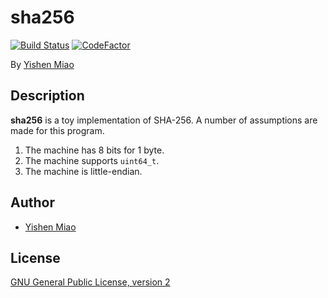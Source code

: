 # sha256

[![Build Status](https://travis-ci.org/mys721tx/sha256.svg?branch=master)](https://travis-ci.org/mys721tx/sha256)
[![CodeFactor](https://www.codefactor.io/repository/github/mys721tx/sha256/badge)](https://www.codefactor.io/repository/github/mys721tx/sha256)

By [Yishen Miao](https://github.com/mys721tx)

## Description

**sha256** is a toy implementation of SHA-256. A number of assumptions are made
for this program.

1. The machine has 8 bits for 1 byte.
2. The machine supports `uint64_t`.
3. The machine is little-endian.

## Author

* [Yishen Miao](https://github.com/mys721tx)

## License

[GNU General Public License, version 2](http://www.gnu.org/licenses/gpl-2.0.html)
